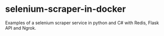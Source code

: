 # selenium-scraper-in-docker
Examples of a selenium scraper service in python and C# with Redis, Flask API and Ngrok.
